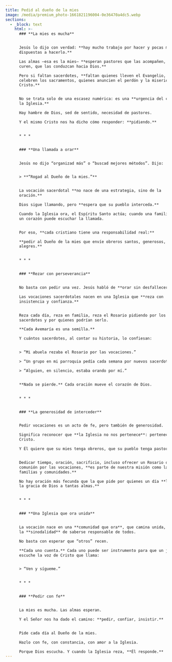 ```yaml
---
title: Pedid al dueño de la mies
image: /media/premium_photo-1661821196004-0e36470a4dc5.webp
sections:
  - _block: text
    html: >-
      ### **La mies es mucha**


      Jesús lo dijo con verdad: **hay mucho trabajo por hacer y pocas manos
      dispuestas a hacerlo.**  

      Las almas —esa es la mies— **esperan pastores que las acompañen, que las
      curen, que las conduzcan hacia Dios.**  

      Pero si faltan sacerdotes, **faltan quienes lleven el Evangelio, quienes
      celebren los sacramentos, quienes anuncien el perdón y la misericordia de
      Cristo.**


      No se trata solo de una escasez numérica: es una **urgencia del corazón de
      la Iglesia.**  

      Hay hambre de Dios, sed de sentido, necesidad de pastores.  

      Y el mismo Cristo nos ha dicho cómo responder: **pidiendo.**


      * * *


      ### **Una llamada a orar**


      Jesús no dijo “organizad más” o “buscad mejores métodos”. Dijo:


      > **“Rogad al Dueño de la mies.”**


      La vocación sacerdotal **no nace de una estrategia, sino de la
      oración.**  

      Dios sigue llamando, pero **espera que su pueblo interceda.**  

      Cuando la Iglesia ora, el Espíritu Santo actúa; cuando una familia reza,
      un corazón puede escuchar la llamada.


      Por eso, **cada cristiano tiene una responsabilidad real:**  

      **pedir al Dueño de la mies que envíe obreros santos, generosos,
      alegres.**


      * * *


      ### **Rezar con perseverancia**


      No basta con pedir una vez. Jesús habló de **orar sin desfallecer.**  

      Las vocaciones sacerdotales nacen en una Iglesia que **reza con
      insistencia y confianza.**


      Reza cada día, reza en familia, reza el Rosario pidiendo por los
      sacerdotes y por quienes podrían serlo.  

      **Cada Avemaría es una semilla.**  

      Y cuántos sacerdotes, al contar su historia, lo confiesan:


      > “Mi abuela rezaba el Rosario por las vocaciones.”  

      > “Un grupo en mi parroquia pedía cada semana por nuevos sacerdotes.”  

      > “Alguien, en silencio, estaba orando por mí.”


      **Nada se pierde.** Cada oración mueve el corazón de Dios.


      * * *


      ### **La generosidad de interceder**


      Pedir vocaciones es un acto de fe, pero también de generosidad.  

      Significa reconocer que **la Iglesia no nos pertenece**: pertenece a
      Cristo.  

      Y Él quiere que su mies tenga obreros, que su pueblo tenga pastores.


      Dedicar tiempo, oración, sacrificio, incluso ofrecer un Rosario o una
      comunión por las vocaciones, **es parte de nuestra misión como laicos,
      familias y comunidades.**  

      No hay oración más fecunda que la que pide por quienes un día **llevarán
      la gracia de Dios a tantas almas.**


      * * *


      ### **Una Iglesia que ora unida**


      La vocación nace en una **comunidad que ora**, que camina unida, que vive
      la **sinodalidad** de saberse responsable de todos.  

      No basta con esperar que “otros” recen.  

      **Cada uno cuenta.** Cada uno puede ser instrumento para que un joven
      escuche la voz de Cristo que llama:


      > “Ven y sígueme.”


      * * *


      ### **Pedir con fe**


      La mies es mucha. Las almas esperan.  

      Y el Señor nos ha dado el camino: **pedir, confiar, insistir.**


      Pide cada día al Dueño de la mies.  

      Hazlo con fe, con constancia, con amor a la Iglesia.  

      Porque Dios escucha. Y cuando la Iglesia reza, **Él responde.**
---
```

